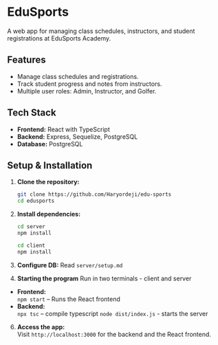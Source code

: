 # **EduSports**

A web app for managing class schedules, instructors, and student registrations at EduSports Academy.

## **Features**
- Manage class schedules and registrations.
- Track student progress and notes from instructors.
- Multiple user roles: Admin, Instructor, and Golfer.

## **Tech Stack**
- **Frontend:** React with TypeScript  
- **Backend:** Express, Sequelize, PostgreSQL  
- **Database:** PostgreSQL  

## **Setup & Installation**

1. **Clone the repository:**
   ```bash
   git clone https://github.com/Haryordeji/edu-sports
   cd edusports
   ```

2. **Install dependencies:**
   ```bash
   cd server
   npm install
   ```

   ```bash
   cd client
   npm install
   ```

3. **Configure DB:**
   Read `server/setup.md`

4. **Starting the program** 
Run in two terminals - client and server
- **Frontend:**  
  `npm start` – Runs the React frontend  
- **Backend:**  
  `npx tsc` – compile typescript
  `node dist/index.js` - starts the server  

6. **Access the app:**  
   Visit `http://localhost:3000` for the backend and the React frontend.